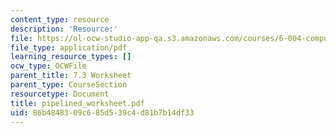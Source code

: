 ```yaml
---
content_type: resource
description: 'Resource:'
file: https://ol-ocw-studio-app-qa.s3.amazonaws.com/courses/6-004-computation-structures-spring-2017/86b4848309c685d539c4d81b7b14df33_pipelined_worksheet.pdf
file_type: application/pdf
learning_resource_types: []
ocw_type: OCWFile
parent_title: 7.3 Worksheet
parent_type: CourseSection
resourcetype: Document
title: pipelined_worksheet.pdf
uid: 86b48483-09c6-85d5-39c4-d81b7b14df33
---
```

